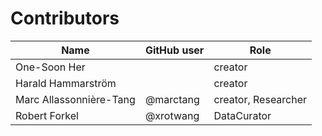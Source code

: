 # Contributors
  
Name | GitHub user | Role
--- | --- | ---
One-Soon Her | | creator
Harald Hammarström | | creator 
Marc Allassonnière-Tang | @marctang | creator, Researcher
Robert Forkel | @xrotwang | DataCurator
